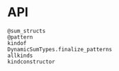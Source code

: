 # API

```@docs
@sum_structs
@pattern
kindof
DynamicSumTypes.finalize_patterns
allkinds
kindconstructor
```
